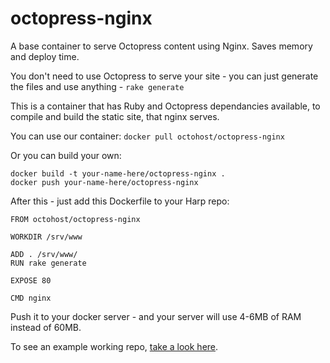 octopress-nginx
===============

A base container to serve Octopress content using Nginx. Saves memory and deploy time.

You don't need to use Octopress to serve your site - you can just generate the files and use anything - `rake generate`

This is a container that has Ruby and Octopress dependancies available, to compile and build the static site, that nginx serves.

You can use our container: `docker pull octohost/octopress-nginx`

Or you can build your own:

```
docker build -t your-name-here/octopress-nginx .
docker push your-name-here/octopress-nginx
```

After this - just add this Dockerfile to your Harp repo:

```
FROM octohost/octopress-nginx

WORKDIR /srv/www

ADD . /srv/www/
RUN rake generate

EXPOSE 80

CMD nginx
```

Push it to your docker server - and your server will use 4-6MB of RAM instead of 60MB.

To see an example working repo, [take a look here](https://github.com/octohost/middleman).
